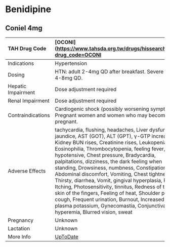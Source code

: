 # Benidipine

## Coniel 4mg

| TAH Drug Code      | [OCONI](https://www.tahsda.org.tw/drugs/hissearch.php?drug_code=OCONI                                                                                                                                                                                                                                                                                                                                                                                                                                                                                                                                                                                                                  |
|:-------------------|:---------------------------------------------------------------------------------------------------------------------------------------------------------------------------------------------------------------------------------------------------------------------------------------------------------------------------------------------------------------------------------------------------------------------------------------------------------------------------------------------------------------------------------------------------------------------------------------------------------------------------------------------------------------------------------------|
| Indications        | Hypertension                                                                                                                                                                                                                                                                                                                                                                                                                                                                                                                                                                                                                                                                           |
| Dosing             | HTN: adult 2-4mg QD after breakfast. Severe HTN: 4-8mg QD.                                                                                                                                                                                                                                                                                                                                                                                                                                                                                                                                                                                                                             |
| Hepatic Impairment | Dose adjustment required                                                                                                                                                                                                                                                                                                                                                                                                                                                                                                                                                                                                                                                               |
| Renal Impairment   | Dose adjustment required                                                                                                                                                                                                                                                                                                                                                                                                                                                                                                                                                                                                                                                               |
| Contraindications  | Cardiogenic shock (possibly worsening symptoms). Pregnant women and women who may become pregnant.                                                                                                                                                                                                                                                                                                                                                                                                                                                                                                                                                                                     |
| Adverse Effects    | tachycardia, flushing, headaches, Liver dysfunction, jaundice, AST (GOT), ALT (GPT), γ-GTP increase, Kidney BUN rises, Creatinine rises, Leukopenia, Eosinophilia, Thrombocytopenia, feeling fever, hypotensive, Chest pressure, Bradycardia, palpitations, dizziness, the dark feeling when standing, Drowsiness, numbness, Constipation, Abdominal discomfort, Vomiting, Chest tightness, Thirsty, diarrhea, Vomit, gingival hyperplasia, Rash, Itching, Photosensitivity, tinnitus, Redness of the skin of the fingers, Feeling of heat, Shoulder pain, cough, Frequent urination, Burnout, Increased plasma potassium, Gynecomastia, Conjunctival hyperemia, Blurred vision, sweat |
| Pregnancy          | Unknown                                                                                                                                                                                                                                                                                                                                                                                                                                                                                                                                                                                                                                                                                |
| Lactation          | Unknown                                                                                                                                                                                                                                                                                                                                                                                                                                                                                                                                                                                                                                                                                |
| More Info          | [UpToDate](https://www.uptodate.com/contents/benidipine-drug-information)                                                                                                                                                                                                                                                                                                                                                                                                                                                                                                                                                                                                              |

